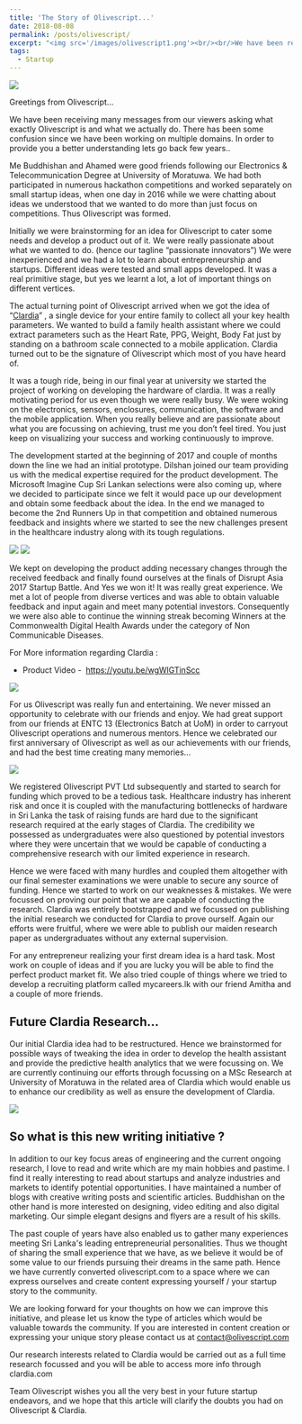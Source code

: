 ```yaml
---
title: 'The Story of Olivescript...'
date: 2018-08-08
permalink: /posts/olivescript/
excerpt: "<img src='/images/olivescript1.png'><br/><br/>We have been receiving many messages from our viewers asking what exactly Olivescript is and what we actually do. There has been some confusion since we have been working on multiple domain. In order to provide you a better understanding lets go back few years.."
tags:
  - Startup
---
```


<img src='/images/olivescript1.png'>

Greetings from Olivescript…

We have been receiving many messages from our viewers asking what exactly Olivescript is and what we actually do. There has been some confusion since we have been working on multiple domains. In order to provide you a better understanding lets go back few years..

Me Buddhishan and Ahamed were good friends following our Electronics & Telecommunication Degree at University of Moratuwa. We had both participated in numerous hackathon competitions and worked separately on small startup ideas, when one day in 2016 while we were chatting about ideas we understood that we wanted to do more than just focus on competitions. Thus Olivescript was formed. 

Initially we were brainstorming for an idea for  Olivescript to cater some needs and develop a product out of it. We were really passionate about what we wanted to do. (hence our tagline “passionate innovators”) We were inexperienced and we had a lot to learn about entrepreneurship and startups. Different ideas were tested and small apps developed. It was a real primitive stage, but yes we learnt a lot, a lot of important things on different vertices. 

The actual turning point of Olivescript arrived when we got the idea of “[Clardia](https://chirathyh.github.io/portfolio/j-clardia/)” , a single device for your entire family to collect all your key health parameters. We wanted to build a family health assistant where we could extract parameters such as the Heart Rate, PPG, Weight, Body Fat just by standing on a bathroom scale connected to a mobile application. Clardia turned out to be the signature of Olivescript which most of you have heard of.

It was a tough ride, being in our final year at university we started the project of working on developing the hardware of clardia. It was a really motivating period for us even though  we were really busy. We were woking on the electronics, sensors, enclosures, communication, the software and the mobile application. When you really believe and are passionate about what you are focussing on achieving, trust me you don’t feel tired. You just keep on visualizing your success and working continuously to improve.

The development started at the beginning of 2017 and couple of months down the line we had an initial prototype. Dilshan joined our team providing us with the medical expertise required for the product development. The Microsoft Imagine Cup Sri Lankan selections were also coming up, where we decided to participate since we felt it would pace up our development and obtain some feedback about the idea. In the end we managed to become the 2nd Runners Up in that competition and obtained numerous feedback and insights where we started to see the new challenges present in the healthcare industry along with its tough regulations. 

<img src='/images/olivescript2.png'>
<img src='/images/olivescript3.png'>

We kept on developing the product adding necessary changes through the received feedback and finally found ourselves at the finals of Disrupt Asia 2017 Startup Battle. And Yes we won it! It was really great experience. We met a lot of people from diverse vertices and was able to obtain valuable feedback and input again and meet many potential investors. Consequently we were also able to continue the winning streak becoming Winners at the Commonwealth Digital Health Awards under the category of Non Communicable Diseases. 

For More information regarding Clardia : 
* Product Video -   https://youtu.be/wgWlGTinScc

<img src='/images/olivescript5.png'>

For us Olivescript was really fun and entertaining. We never missed an opportunity to celebrate with our friends and enjoy. We had great support from our friends at ENTC 13 (Electronics Batch at UoM) in order to carryout Olivescript operations and numerous mentors. Hence we celebrated our first anniversary of Olivescript as well as our achievements with our friends, and had the best time creating many memories…

<img src='/images/olivescript4.png'>

We registered Olivescript PVT Ltd subsequently and started to search for funding which proved to be a tedious task. Healthcare industry has inherent risk and once it is coupled with the manufacturing bottlenecks of hardware in Sri Lanka the task of raising funds are hard due to the significant research required at the early stages of Clardia. The credibility we possessed as undergraduates were also questioned by potential investors where they were uncertain that we would be capable of conducting a comprehensive research with our limited experience in research.

Hence we were faced with many hurdles and coupled them altogether with our final semester examinations we were unable to secure any source of funding. Hence we started to work on our weaknesses & mistakes. We were focussed on proving our point that we are capable of conducting the research. Clardia was entirely bootstrapped and we focussed on publishing the initial research we conducted for Clardia to prove ourself. Again our efforts were fruitful, where we were able to publish our maiden research paper as undergraduates without any external supervision.

For any entrepreneur realizing your first dream idea is a hard task. Most work on couple of ideas and if you are lucky you will be able to find the perfect product market fit. We also tried couple of things where we tried to develop a recruiting platform called mycareers.lk with our friend Amitha and a couple of more friends. 

## Future Clardia Research… 

Our initial Clardia idea had to be restructured. Hence we brainstormed for possible ways of tweaking the idea in order to develop the health assistant and provide the predictive health analytics that we were focussing on. We are currently continuing our efforts through focussing on a MSc Research at University of Moratuwa in the related area of Clardia which would enable us to enhance our credibility as well as ensure the development of Clardia. 

<img src='/images/olivescript6.png'>

## So what is this new writing initiative ? 

In addition to our key focus areas of engineering and the current ongoing research, I love to read and write which are my main hobbies and pastime. I find it really interesting to read about startups and analyze industries and markets to identify potential opportunities.  I have maintained a number of blogs with creative writing posts and scientific articles. Buddhishan on the other hand is more interested on designing, video editing and also digital marketing. Our simple elegant designs and flyers are a result of his skills. 

The past couple of years have also enabled us to gather many experiences meeting Sri Lanka's leading entrepreneurial personalities. Thus we thought of sharing the small experience that we have, as we believe it would be of some value to our friends pursuing their dreams in the same path. Hence we have currently converted olivescript.com to a space where we can express ourselves and create content expressing yourself / your startup story to the community. 

We are looking forward for your thoughts on how we can improve this initiative, and please let us know the type of articles which would be valuable towards the community. If you are interested in content creation or expressing your unique story please contact us at contact@olivescript.com 

Our research interests related to Clardia would be carried out as a full time research focussed and you will be able to access more info through clardia.com 

Team Olivescript wishes you all the very best in your future startup endeavors, and we hope that this article will clarify the doubts you had on Olivescript & Clardia. 
